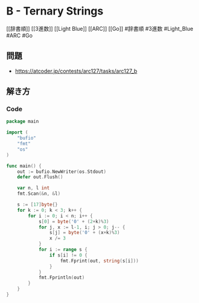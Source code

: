 # B - Ternary Strings
[[辞書順]] [[3進数]] [[Light Blue]] [[ARC]] [[Go]]
#辞書順 #3進数 #Light_Blue #ARC #Go 

## 問題
- https://atcoder.jp/contests/arc127/tasks/arc127_b

## 解き方
### Code
```go
package main

import (
	"bufio"
	"fmt"
	"os"
)

func main() {
	out := bufio.NewWriter(os.Stdout)
	defer out.Flush()

	var n, l int
	fmt.Scan(&n, &l)

	s := [17]byte{}
	for k := 0; k < 3; k++ {
		for i := 0; i < n; i++ {
			s[0] = byte('0' + (2+k)%3)
			for j, x := l-1, i; j > 0; j-- {
				s[j] = byte('0' + (x+k)%3)
				x /= 3
			}
			for i := range s {
				if s[i] != 0 {
					fmt.Fprint(out, string(s[i]))
				}
			}
			fmt.Fprintln(out)
		}
	}
}
```